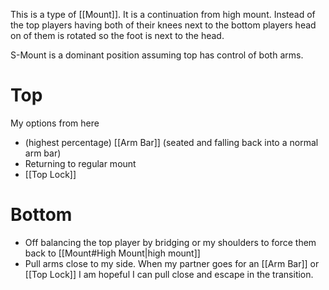 This is a type of [[Mount]]. It is a continuation from high mount. Instead of the top players having both of their knees next to the bottom players head on of them is rotated so the foot is next to the head. 

S-Mount is a dominant position assuming top has control of both arms. 


# Top
My options from here
- (highest percentage) [[Arm Bar]] (seated and falling back into a normal arm bar)
- Returning to regular mount
- [[Top Lock]]

# Bottom
- Off balancing the top player by bridging or my shoulders to force them back to [[Mount#High Mount|high mount]]
- Pull arms close to my side. When my partner goes for an [[Arm Bar]] or [[Top Lock]] I am hopeful I can pull close and escape in the transition.